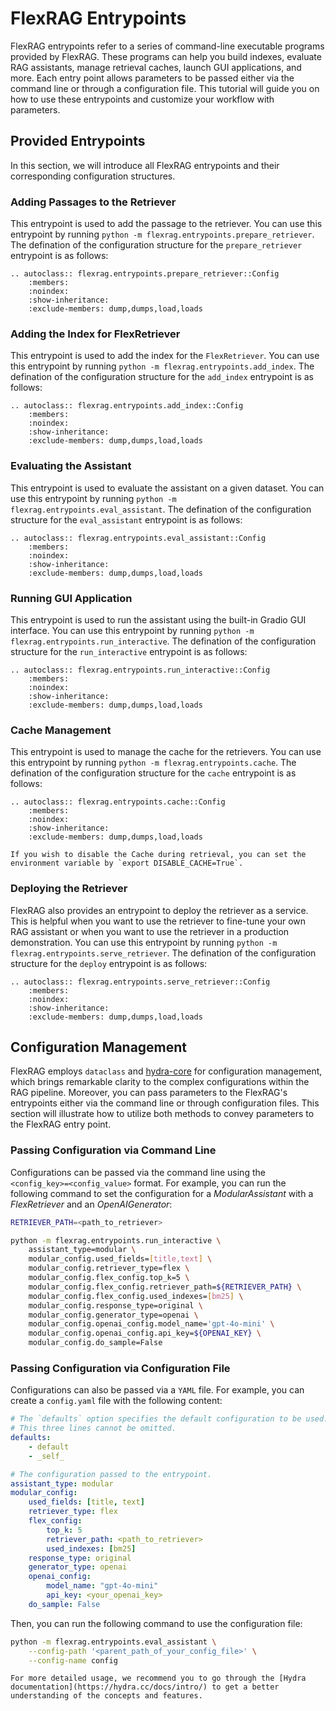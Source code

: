 # FlexRAG Entrypoints
FlexRAG entrypoints refer to a series of command-line executable programs provided by FlexRAG. These programs can help you build indexes, evaluate RAG assistants, manage retrieval caches, launch GUI applications, and more. Each entry point allows parameters to be passed either via the command line or through a configuration file. This tutorial will guide you on how to use these entrypoints and customize your workflow with parameters.

## Provided Entrypoints
In this section, we will introduce all FlexRAG entrypoints and their corresponding configuration structures.

### Adding Passages to the Retriever
This entrypoint is used to add the passage to the retriever. You can use this entrypoint by running `python -m flexrag.entrypoints.prepare_retriever`.
The defination of the configuration structure for the `prepare_retriever` entrypoint is as follows:

```{eval-rst}
.. autoclass:: flexrag.entrypoints.prepare_retriever::Config
    :members:
    :noindex:
    :show-inheritance:
    :exclude-members: dump,dumps,load,loads
```

### Adding the Index for FlexRetriever
This entrypoint is used to add the index for the `FlexRetriever`. You can use this entrypoint by running `python -m flexrag.entrypoints.add_index`.
The defination of the configuration structure for the `add_index` entrypoint is as follows:

```{eval-rst}
.. autoclass:: flexrag.entrypoints.add_index::Config
    :members:
    :noindex:
    :show-inheritance:
    :exclude-members: dump,dumps,load,loads
```

### Evaluating the Assistant
This entrypoint is used to evaluate the assistant on a given dataset. You can use this entrypoint by running `python -m flexrag.entrypoints.eval_assistant`.
The defination of the configuration structure for the `eval_assistant` entrypoint is as follows:

```{eval-rst}
.. autoclass:: flexrag.entrypoints.eval_assistant::Config
    :members:
    :noindex:
    :show-inheritance:
    :exclude-members: dump,dumps,load,loads
```

### Running GUI Application
This entrypoint is used to run the assistant using the built-in Gradio GUI interface. You can use this entrypoint by running `python -m flexrag.entrypoints.run_interactive`.
The defination of the configuration structure for the `run_interactive` entrypoint is as follows:

```{eval-rst}
.. autoclass:: flexrag.entrypoints.run_interactive::Config
    :members:
    :noindex:
    :show-inheritance:
    :exclude-members: dump,dumps,load,loads
```

### Cache Management
This entrypoint is used to manage the cache for the retrievers. You can use this entrypoint by running `python -m flexrag.entrypoints.cache`.
The defination of the configuration structure for the `cache` entrypoint is as follows:

```{eval-rst}
.. autoclass:: flexrag.entrypoints.cache::Config
    :members:
    :noindex:
    :show-inheritance:
    :exclude-members: dump,dumps,load,loads
```

```{tip}
If you wish to disable the Cache during retrieval, you can set the environment variable by `export DISABLE_CACHE=True`.
```

### Deploying the Retriever
FlexRAG also provides an entrypoint to deploy the retriever as a service. This is helpful when you want to use the retriever to fine-tune your own RAG assistant or when you want to use the retriever in a production demonstration.
You can use this entrypoint by running `python -m flexrag.entrypoints.serve_retriever`.
The defination of the configuration structure for the `deploy` entrypoint is as follows:

```{eval-rst}
.. autoclass:: flexrag.entrypoints.serve_retriever::Config
    :members:
    :noindex:
    :show-inheritance:
    :exclude-members: dump,dumps,load,loads
```


## Configuration Management
FlexRAG employs `dataclass` and [hydra-core](https://github.com/facebookresearch/hydra) for configuration management, which brings remarkable clarity to the complex configurations within the RAG pipeline. Moreover, you can pass parameters to the FlexRAG's entrypoints either via the command line or through configuration files. This section will illustrate how to utilize both methods to convey parameters to the FlexRAG entry point.

### Passing Configuration via Command Line
Configurations can be passed via the command line using the `<config_key>=<config_value>` format. For example, you can run the following command to set the configuration for a *ModularAssistant* with a *FlexRetriever* and an *OpenAIGenerator*:
```bash
RETRIEVER_PATH=<path_to_retriever>

python -m flexrag.entrypoints.run_interactive \
    assistant_type=modular \
    modular_config.used_fields=[title,text] \
    modular_config.retriever_type=flex \
    modular_config.flex_config.top_k=5 \
    modular_config.flex_config.retriever_path=${RETRIEVER_PATH} \
    modular_config.flex_config.used_indexes=[bm25] \
    modular_config.response_type=original \
    modular_config.generator_type=openai \
    modular_config.openai_config.model_name='gpt-4o-mini' \
    modular_config.openai_config.api_key=${OPENAI_KEY} \
    modular_config.do_sample=False
```

### Passing Configuration via Configuration File
Configurations can also be passed via a `YAML` file. For example, you can create a `config.yaml` file with the following content:
```yaml
# The `defaults` option specifies the default configuration to be used.
# This three lines cannot be omitted.
defaults:
    - default
    - _self_

# The configuration passed to the entrypoint.
assistant_type: modular
modular_config:
    used_fields: [title, text]
    retriever_type: flex
    flex_config:
        top_k: 5
        retriever_path: <path_to_retriever>
        used_indexes: [bm25]
    response_type: original
    generator_type: openai
    openai_config:
        model_name: "gpt-4o-mini"
        api_key: <your_openai_key>
    do_sample: False
```

Then, you can run the following command to use the configuration file:
```bash
python -m flexrag.entrypoints.eval_assistant \
    --config-path '<parent_path_of_your_config_file>' \
    --config-name config
```

```{tip}
For more detailed usage, we recommend you to go through the [Hydra documentation](https://hydra.cc/docs/intro/) to get a better understanding of the concepts and features.
```
